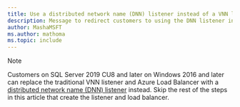 ```yaml
---
title: Use a distributed network name (DNN) listener instead of a VNN listener for availability groups on SQL Server VMs.
description: Message to redirect customers to using the DNN listener instead of the VNN listener.
author: MashaMSFT
ms.author: mathoma
ms.topic: include
---
```


> [!NOTE]
> Customers on SQL Server 2019 CU8 and later on Windows 2016 and later can replace the traditional VNN listener and Azure Load Balancer with a [distributed network name (DNN) listener](../virtual-machines/windows/availability-group-distributed-network-name-dnn-listener-configure.md) instead. Skip the rest of the steps in this article that create the listener and load balancer.
